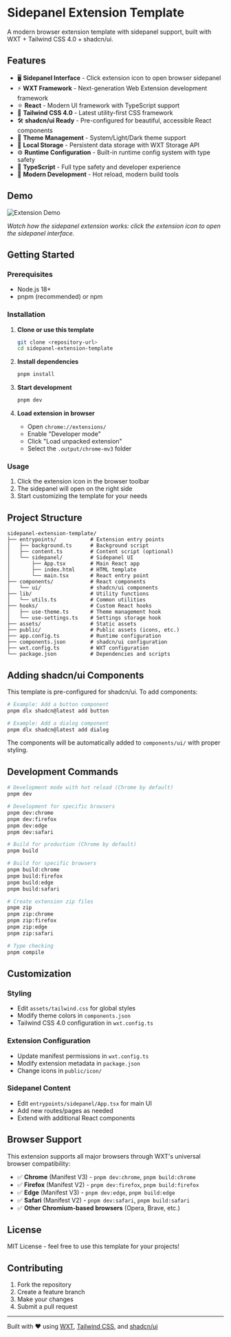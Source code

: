 # Sidepanel Extension Template

A modern browser extension template with sidepanel support, built with WXT + Tailwind CSS 4.0 + shadcn/ui.

## Features

- 🖥️ **Sidepanel Interface** - Click extension icon to open browser sidepanel
- ⚡ **WXT Framework** - Next-generation Web Extension development framework
- ⚛️ **React** - Modern UI framework with TypeScript support
- 🎨 **Tailwind CSS 4.0** - Latest utility-first CSS framework
- 🛠️ **shadcn/ui Ready** - Pre-configured for beautiful, accessible React components
- 🌙 **Theme Management** - System/Light/Dark theme support
- 💾 **Local Storage** - Persistent data storage with WXT Storage API
- ⚙️ **Runtime Configuration** - Built-in runtime config system with type safety
- 🔧 **TypeScript** - Full type safety and developer experience
- 🎯 **Modern Development** - Hot reload, modern build tools

## Demo

![Extension Demo](public/demo.gif)

*Watch how the sidepanel extension works: click the extension icon to open the sidepanel interface.*

## Getting Started

### Prerequisites

- Node.js 18+
- pnpm (recommended) or npm

### Installation

1. **Clone or use this template**
   ```bash
   git clone <repository-url>
   cd sidepanel-extension-template
   ```

2. **Install dependencies**
   ```bash
   pnpm install
   ```

3. **Start development**
   ```bash
   pnpm dev
   ```

4. **Load extension in browser**
   - Open `chrome://extensions/`
   - Enable "Developer mode"
   - Click "Load unpacked extension"
   - Select the `.output/chrome-mv3` folder

### Usage

1. Click the extension icon in the browser toolbar
2. The sidepanel will open on the right side
3. Start customizing the template for your needs

## Project Structure

```
sidepanel-extension-template/
├── entrypoints/           # Extension entry points
│   ├── background.ts      # Background script
│   ├── content.ts         # Content script (optional)
│   └── sidepanel/         # Sidepanel UI
│       ├── App.tsx        # Main React app
│       ├── index.html     # HTML template
│       └── main.tsx       # React entry point
├── components/            # React components
│   └── ui/                # shadcn/ui components
├── lib/                   # Utility functions
│   └── utils.ts           # Common utilities
├── hooks/                 # Custom React hooks
│   ├── use-theme.ts       # Theme management hook
│   └── use-settings.ts    # Settings storage hook
├── assets/                # Static assets
├── public/                # Public assets (icons, etc.)
├── app.config.ts          # Runtime configuration
├── components.json        # shadcn/ui configuration
├── wxt.config.ts          # WXT configuration
└── package.json           # Dependencies and scripts
```

## Adding shadcn/ui Components

This template is pre-configured for shadcn/ui. To add components:

```bash
# Example: Add a button component
pnpm dlx shadcn@latest add button

# Example: Add a dialog component
pnpm dlx shadcn@latest add dialog
```

The components will be automatically added to `components/ui/` with proper styling.

## Development Commands

```bash
# Development mode with hot reload (Chrome by default)
pnpm dev

# Development for specific browsers
pnpm dev:chrome
pnpm dev:firefox
pnpm dev:edge
pnpm dev:safari

# Build for production (Chrome by default)
pnpm build

# Build for specific browsers
pnpm build:chrome
pnpm build:firefox
pnpm build:edge
pnpm build:safari

# Create extension zip files
pnpm zip
pnpm zip:chrome
pnpm zip:firefox
pnpm zip:edge
pnpm zip:safari

# Type checking
pnpm compile
```

## Customization

### Styling

- Edit `assets/tailwind.css` for global styles
- Modify theme colors in `components.json`
- Tailwind CSS 4.0 configuration in `wxt.config.ts`

### Extension Configuration

- Update manifest permissions in `wxt.config.ts`
- Modify extension metadata in `package.json`
- Change icons in `public/icon/`

### Sidepanel Content

- Edit `entrypoints/sidepanel/App.tsx` for main UI
- Add new routes/pages as needed
- Extend with additional React components

## Browser Support

This extension supports all major browsers through WXT's universal browser compatibility:

- ✅ **Chrome** (Manifest V3) - `pnpm dev:chrome`, `pnpm build:chrome`
- ✅ **Firefox** (Manifest V2) - `pnpm dev:firefox`, `pnpm build:firefox`
- ✅ **Edge** (Manifest V3) - `pnpm dev:edge`, `pnpm build:edge`
- ✅ **Safari** (Manifest V2) - `pnpm dev:safari`, `pnpm build:safari`
- ✅ **Other Chromium-based browsers** (Opera, Brave, etc.)

## License

MIT License - feel free to use this template for your projects!

## Contributing

1. Fork the repository
2. Create a feature branch
3. Make your changes
4. Submit a pull request

---

Built with ❤️ using [WXT](https://wxt.dev), [Tailwind CSS](https://tailwindcss.com), and [shadcn/ui](https://ui.shadcn.com)
